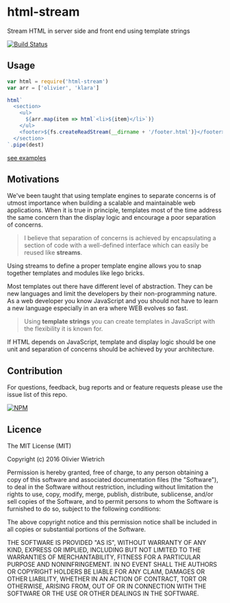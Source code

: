 # html-stream

Stream HTML in server side and front end using template strings

[![Build Status](https://travis-ci.org/bredele/html-stream.svg?branch=master)](https://travis-ci.org/bredele/html-stream)
## Usage

```js
var html = require('html-stream')
var arr = ['olivier', 'klara']

html`
  <section>
    <ul>
      ${arr.map(item => html`<li>${item}</li>`)}
    </ul>
    <footer>${fs.createReadStream(__dirname + '/footer.html')}</footer>
  </section>
`.pipe(dest)
```
[see examples](https://github.com/bredele/html-stream/tree/master/example)

## Motivations

We've been taught that using template engines to separate concerns is of utmost importance when building a scalable and maintainable web applications. When it is true in principle, templates most of the time address the same concern than the display logic and encourage a poor separation of concerns.

  > I believe that separation of concerns is achieved by encapsulating a section of code with a well-defined interface which can easily be reused like **streams**.

Using streams to define a proper template engine allows you to snap together templates and modules like lego bricks.

Most templates out there have different level of abstraction. They can be new languages and limit the developers by their non-programming nature. As a web developer you know JavaScript and you should not have to learn a new language especially in an era where WEB evolves so fast.

  > Using **template strings** you can create templates in JavaScript with the flexibility it is known for.

If HTML depends on JavaScript, template and display logic should be one unit and separation of concerns should be achieved by your architecture.

## Contribution

For questions, feedback, bug reports and or feature requests please use the issue list of this repo.

[![NPM](https://nodei.co/npm/html-stream.png)](https://nodei.co/npm/html-stream/)

## Licence

The MIT License (MIT)

Copyright (c) 2016 Olivier Wietrich

Permission is hereby granted, free of charge, to any person obtaining a copy
of this software and associated documentation files (the "Software"), to deal
in the Software without restriction, including without limitation the rights
to use, copy, modify, merge, publish, distribute, sublicense, and/or sell
copies of the Software, and to permit persons to whom the Software is
furnished to do so, subject to the following conditions:

The above copyright notice and this permission notice shall be included in all
copies or substantial portions of the Software.

THE SOFTWARE IS PROVIDED "AS IS", WITHOUT WARRANTY OF ANY KIND, EXPRESS OR
IMPLIED, INCLUDING BUT NOT LIMITED TO THE WARRANTIES OF MERCHANTABILITY,
FITNESS FOR A PARTICULAR PURPOSE AND NONINFRINGEMENT. IN NO EVENT SHALL THE
AUTHORS OR COPYRIGHT HOLDERS BE LIABLE FOR ANY CLAIM, DAMAGES OR OTHER
LIABILITY, WHETHER IN AN ACTION OF CONTRACT, TORT OR OTHERWISE, ARISING FROM,
OUT OF OR IN CONNECTION WITH THE SOFTWARE OR THE USE OR OTHER DEALINGS IN THE
SOFTWARE.
